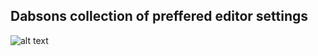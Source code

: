 
Dabsons collection of preffered editor settings
-
![alt text](https://onitz.github.io/toolbox/homer-simpson.svg "Homer goes where he pleases")
